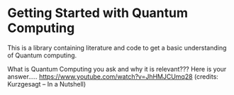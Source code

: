 # Getting Started with Quantum Computing

This is a library containing literature and code to get a basic understanding of Quantum computing.

What is Quantum Computing you ask and why it is relevant???
Here is your answer..... https://www.youtube.com/watch?v=JhHMJCUmq28
(credits: Kurzgesagt – In a Nutshell)

